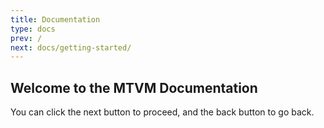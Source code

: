```yaml
---
title: Documentation
type: docs
prev: /
next: docs/getting-started/
---
```


## Welcome to the MTVM Documentation  

You can click the next button to proceed, and the back button to go back.
